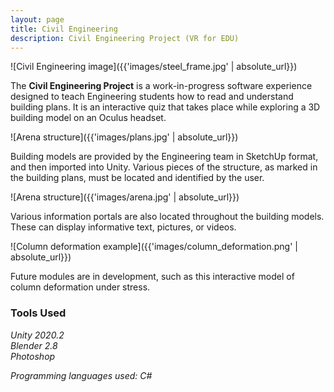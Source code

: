 ```yaml
---
layout: page
title: Civil Engineering
description: Civil Engineering Project (VR for EDU)
---
```


![Civil Engineering image]({{'images/steel_frame.jpg' | absolute_url}})

The **Civil Engineering Project** is a work-in-progress software experience designed to teach Engineering students how to read and understand building plans. It is an interactive quiz that takes place while exploring a 3D building model on an Oculus headset.

![Arena structure]({{'images/plans.jpg' | absolute_url}})

Building models are provided by the Engineering team in SketchUp format, and then imported into Unity. Various pieces of the structure, as marked in the building plans, must be located and identified by the user. 

![Arena structure]({{'images/arena.jpg' | absolute_url}})

Various information portals are also located throughout the building models. These can display informative text, pictures, or videos.

![Column deformation example]({{'images/column_deformation.png' | absolute_url}})

Future modules are in development, such as this interactive model of column deformation under stress.

### Tools Used

*Unity 2020.2*  
*Blender 2.8*  
*Photoshop*

*Programming languages used: C#*